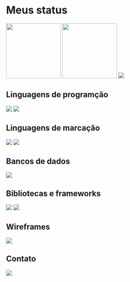# Meus status

<img height="150em" src="https://github-readme-stats.vercel.app/api?username=felipe-coletti&show_icons=true&theme=default"> <img height="150em" src="https://github-readme-stats.vercel.app/api/top-langs/?username=felipe-coletti&layout=compact&theme=default">
<img src="https://github-profile-trophy.vercel.app/?username=felipe-coletti&column=8&theme=default&no-frame=true&margin-w=3&margin-h=5"/>

## Linguagens de programção

<img src="https://img.shields.io/badge/PYTHON-3d7aab?style=for-the-badge&logo=python&logoColor=dddddd"> <img src="https://img.shields.io/badge/PHP-617cbe?style=for-the-badge&logo=php&logoColor=white">

## Linguagens de marcação

<img src="https://img.shields.io/badge/HTML5-f16529?style=for-the-badge&logo=html5&logoColor=white"> <img src="https://img.shields.io/badge/CSS3-2965f1?style=for-the-badge&logo=css3&logoColor=white">

## Bancos de dados

<img src="https://img.shields.io/badge/MYSQL-005f8e?style=for-the-badge&logo=mysql&logoColor=white">

## Bibliotecas e frameworks

<img src="https://img.shields.io/badge/REACT%20NACTIVE-00a7d4?style=for-the-badge&logo=react&logoColor=white"> <img src="https://img.shields.io/badge/NODE.JS-24242c?style=for-the-badge&logo=node.js&logoColor=34454d">

## Wireframes

<img src="https://img.shields.io/badge/FIGMA-F24E1E?style=for-the-badge&logo=figma&logoColor=white">

## Contato

<a href="https://www.linkedin.com/in/felipe-coletti-41a49a229"><img src="https://img.shields.io/badge/LinkedIn-2365b1?style=for-the-badge&logo=linkedin&logoColor=white"></a>
